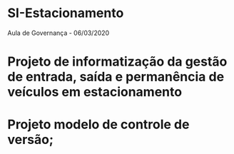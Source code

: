 # SI-Estacionamento
Aula de Governança - 06/03/2020

# Projeto de informatização da gestão de entrada, saída e permanência de veículos em estacionamento
# Projeto modelo de controle de versão;
